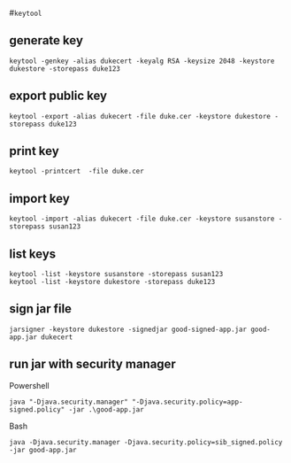 #`keytool`

## generate key

```
keytool -genkey -alias dukecert -keyalg RSA -keysize 2048 -keystore dukestore -storepass duke123
```

## export public key

```
keytool -export -alias dukecert -file duke.cer -keystore dukestore -storepass duke123
```

## print key

```
keytool -printcert  -file duke.cer
```

## import key

```
keytool -import -alias dukecert -file duke.cer -keystore susanstore -storepass susan123
```

## list keys

```
keytool -list -keystore susanstore -storepass susan123
keytool -list -keystore dukestore -storepass duke123
```

## sign jar file

```
jarsigner -keystore dukestore -signedjar good-signed-app.jar good-app.jar dukecert
```

## run jar with security manager

Powershell

```
java "-Djava.security.manager" "-Djava.security.policy=app-signed.policy" -jar .\good-app.jar
```

Bash

```
java -Djava.security.manager -Djava.security.policy=sib_signed.policy -jar good-app.jar
```
